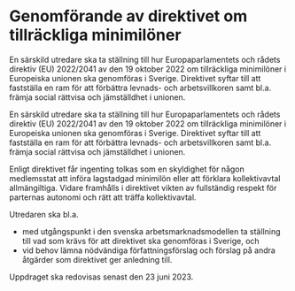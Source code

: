 # Genomförande av direktivet om tillräckliga minimilöner

En särskild utredare ska ta ställning till hur Europaparlamentets och rådets direktiv (EU) 2022/2041 av den 19 oktober 2022 om tillräckliga minimilöner i Europeiska unionen ska genomföras i Sverige. Direktivet syftar till att fastställa en ram för att förbättra levnads- och arbetsvillkoren samt bl.a. främja social rättvisa och jämställdhet i unionen.

En särskild utredare ska ta ställning till hur Europaparlamentets och rådets direktiv (EU) 2022/2041 av den 19 oktober 2022 om tillräckliga minimilöner i Europeiska unionen ska genomföras i Sverige. Direktivet syftar till att fastställa en ram för att förbättra levnads- och arbetsvillkoren samt bl.a. främja social rättvisa och jämställdhet i unionen.

Enligt direktivet får ingenting tolkas som en skyldighet för någon medlemsstat att införa lagstadgad minimilön eller att förklara kollektivavtal allmängiltiga. Vidare framhålls i direktivet vikten av fullständig respekt för parternas autonomi och rätt att träffa kollektivavtal.

Utredaren ska bl.a.

* med utgångspunkt i den svenska arbetsmarknadsmodellen ta ställning till vad som krävs för att direktivet ska genomföras i Sverige, och
* vid behov lämna nödvändiga författningsförslag och förslag på andra åtgärder som direktivet ger anledning till.

Uppdraget ska redovisas senast den 23 juni 2023.

